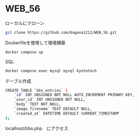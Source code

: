 # WEB_56

ローカルにクローン
```bash
git clone https://github.com/Kagana1212/WEB_56.git
```

Dockerfileを使用して環境構築
```bash
docker compose up
```

SQL
```bash
docker compose exec mysql mysql kyototech
```

テーブル作成
```bash
CREATE TABLE `bbs_entries` (
    `id` INT UNSIGNED NOT NULL AUTO_INCREMENT PRIMARY KEY,
    `user_id` INT UNSIGNED NOT NULL,
    `body` TEXT NOT NULL,
    `image_filename` TEXT DEFAULT NULL,
    `created_at` DATETIME DEFAULT CURRENT_TIMESTAMP
);
```

localhost/bbs.php　にアクセス

